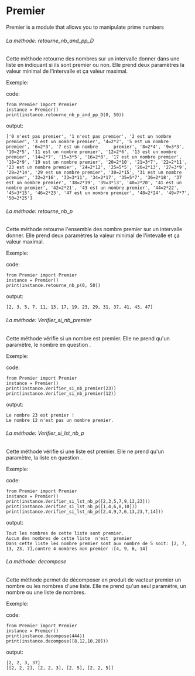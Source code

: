 # Premier
Premier is a module that allows you to manipulate prime numbers

###### La méthode: retourne_nb_and_pp_D ######

Cette méthode retourne des nombres sur un intervalle donner dans une liste en indiquant si ils sont premier ou non.
Elle prend deux paramètres la valeur minimal de l'intervalle et ça valeur maximal. 

Exemple:

  code:
  
    from Premier import Premier
    instance = Premier()
    print(instance.retourne_nb_p_and_pp_D(0, 50))
    
  output:
  
    ['0 n'est pas premier', '1 n'est pas premier', '2 est un nombre premier', '3 est un nombre premier', '4=2*2', '5 est un nombre premier', '6=2*3', '7 est un nombre      premier', '8=2*4', '9=3*3', '10=2*5', '11 est un nombre premier', '12=2*6', '13 est un nombre premier', '14=2*7', '15=3*5', '16=2*8', '17 est un nombre premier', '18=2*9', '19 est un nombre premier', '20=2*10', '21=3*7', '22=2*11', '23 est un nombre premier', '24=2*12', '25=5*5', '26=2*13', '27=3*9', '28=2*14', '29 est un nombre premier', '30=2*15', '31 est un nombre premier', '32=2*16', '33=3*11', '34=2*17', '35=5*7', '36=2*18', '37 est un nombre premier', '38=2*19', '39=3*13', '40=2*20', '41 est un nombre premier', '42=2*21', '43 est un nombre premier', '44=2*22', '45=3*15', '46=2*23', '47 est un nombre premier', '48=2*24', '49=7*7', '50=2*25']
    
###### La méthode: retourne_nb_p ######

Cette méthode retourne l'ensemble des nombre premier sur un intervalle donner.
Elle prend deux paramètres la valeur minimal de l'intevalle et ça valeur maximal.

Exemple:
  
  code:
  
    from Premier import Premier
    instance = Premier()
    print(instance.retourne_nb_p(0, 50))
    
  output:
  
    [2, 3, 5, 7, 11, 13, 17, 19, 23, 29, 31, 37, 41, 43, 47]
    
###### La méthode: Verifier_si_nb_premier #######
  
Cette méthode vérifie si un nombre est premier.
Elle ne prend qu'un paramètre, le nombre en question .
  
Exemple:

  code:
  
    from Premier import Premier
    instance = Premier()
    print(instance.Verifier_si_nb_premier(23))
    print(instance.Verifier_si_nb_premier(12))
    
  output:
    
    Le nombre 23 est premier !
    Le nombre 12 n'est pas un nombre premier.
    
###### La méthode: Verifier_si_lst_nb_p ######

Cette méthode vérifie si une liste  est premier.
Elle ne prend qu'un paramètre, la liste en question .

Exemple:

  code:
  
    from Premier import Premier
    instance = Premier()
    print(instance.Verifier_si_lst_nb_p([2,3,5,7,9,13,23]))
    print(instance.Verifier_si_lst_nb_p([1,4,6,8,10]))
    print(instance.Verifier_si_lst_nb_p([2,4,9,7,6,13,23,7,14]))
    
  output:
    
    Tout les nombres de cette liste sont premier.
    Aucun des nombres de cette liste  n'est  premier
    Dans cette liste les nombre premier sont aux nombre de 5 soit: [2, 7, 13, 23, 7],contre 4 nombres non premier :[4, 9, 6, 14]

###### La méthode: decompose ######

Cette méthode permet de décomposer en produit de vacteur premier un nombre ou les nombres d'une liste.
Elle ne prend qu'un seul paramètre, un nombre ou une liste de nombres.

Exemple:

  code:
  
    from Premier import Premier
    instance = Premier()
    print(instance.decompose(444))
    print(instance.decompose([8,12,10,20]))
    
  output:
    
    [2, 2, 3, 37]
    [[2, 2, 2], [2, 2, 3], [2, 5], [2, 2, 5]]
    
 
